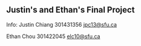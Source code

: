 ## Justin's and Ethan's Final Project

Info:
Justin Chiang
301431356
jpc13@sfu.ca


Ethan Chou
301422045
elc10@sfu.ca
